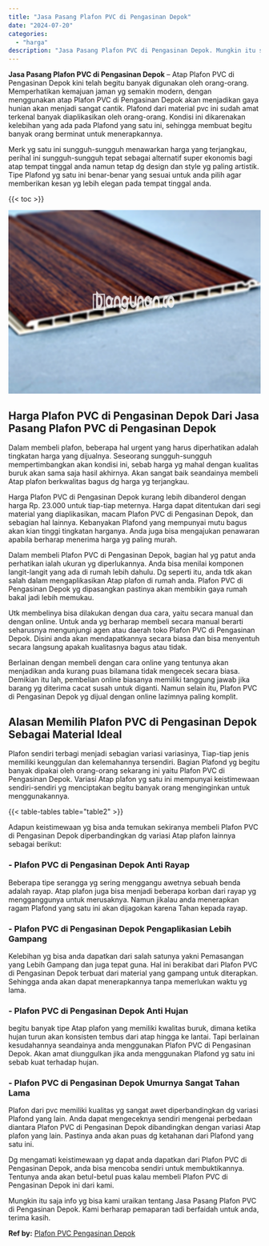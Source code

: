 ```yaml
---
title: "Jasa Pasang Plafon PVC di Pengasinan Depok"
date: "2024-07-20"
categories: 
  - "harga"
description: "Jasa Pasang Plafon PVC di Pengasinan Depok. Mungkin itu saja info yg bisa kami uraikan tentang Jasa Pasang Plafon PVC di Pengasinan Depok. Kami berharap pema..."
---
```


**Jasa Pasang Plafon PVC di Pengasinan Depok** – Atap Plafon PVC di Pengasinan Depok kini telah begitu banyak digunakan oleh orang-orang. Memperhatikan kemajuan jaman yg semakin modern, dengan menggunakan atap Plafon PVC di Pengasinan Depok akan menjadikan gaya hunian akan menjadi sangat cantik. Plafond dari material pvc ini sudah amat terkenal banyak diaplikasikan oleh orang-orang. Kondisi ini dikarenakan kelebihan yang ada pada Plafond yang satu ini, sehingga membuat begitu banyak orang berminat untuk menerapkannya.

Merk yg satu ini sungguh-sungguh menawarkan harga yang terjangkau, perihal ini sungguh-sungguh tepat sebagai alternatif super ekonomis bagi atap tempat tinggal anda namun tetap dg design dan style yg paling artistik. Tipe Plafond yg satu ini benar-benar yang sesuai untuk anda pilih agar memberikan kesan yg lebih elegan pada tempat tinggal anda.

{{< toc >}}

![Jasa Pasang Plafon PVC di Pengasinan Depok](/images/flafond-pvc-murah03.png)

## Harga Plafon PVC di Pengasinan Depok Dari Jasa Pasang Plafon PVC di Pengasinan Depok

Dalam membeli plafon, beberapa hal urgent yang harus diperhatikan adalah tingkatan harga yang dijualnya. Seseorang sungguh-sungguh mempertimbangkan akan kondisi ini, sebab harga yg mahal dengan kualitas buruk akan sama saja hasil akhirnya. Akan sangat baik seandainya membeli Atap plafon berkwalitas bagus dg harga yg terjangkau.

Harga Plafon PVC di Pengasinan Depok kurang lebih dibanderol dengan harga Rp. 23.000 untuk tiap-tiap meternya. Harga dapat ditentukan dari segi material yang diaplikasikan, macam Plafon PVC di Pengasinan Depok, dan sebagian hal lainnya. Kebanyakan Plafond yang mempunyai mutu bagus akan kian tinggi tingkatan harganya. Anda juga bisa mengajukan penawaran apabila berharap menerima harga yg paling murah.

Dalam membeli Plafon PVC di Pengasinan Depok, bagian hal yg patut anda perhatikan ialah ukuran yg diperlukannya. Anda bisa menilai komponen langit-langit yang ada di rumah lebih dahulu. Dg seperti itu, anda tdk akan salah dalam mengaplikasikan Atap plafon di rumah anda. Plafon PVC di Pengasinan Depok yg dipasangkan pastinya akan membikin gaya rumah bakal jadi lebih memukau.

Utk membelinya bisa dilakukan dengan dua cara, yaitu secara manual dan dengan online. Untuk anda yg berharap membeli secara manual berarti seharusnya mengunjungi agen atau daerah toko Plafon PVC di Pengasinan Depok. Disini anda akan mendapatkannya secara biasa dan bisa menyentuh secara langsung apakah kualitasnya bagus atau tidak.

Berlainan dengan membeli dengan cara online yang tentunya akan menjadikan anda kurang puas bilamana tidak mengecek secara biasa. Demikian itu lah, pembelian online biasanya memiliki tanggung jawab jika barang yg diterima cacat susah untuk diganti. Namun selain itu, Plafon PVC di Pengasinan Depok yg dijual dengan online lazimnya paling komplit.

## Alasan Memilih Plafon PVC di Pengasinan Depok Sebagai Material Ideal

Plafon sendiri terbagi menjadi sebagian variasi variasinya, Tiap-tiap jenis memiliki keunggulan dan kelemahannya tersendiri. Bagian Plafond yg begitu banyak dipakai oleh orang-orang sekarang ini yaitu Plafon PVC di Pengasinan Depok. Variasi Atap plafon yg satu ini mempunyai keistimewaan sendiri-sendiri yg menciptakan begitu banyak orang menginginkan untuk menggunakannya.

{{< table-tables table="table2" >}}

Adapun keistimewaan yg bisa anda temukan sekiranya membeli Plafon PVC di Pengasinan Depok diperbandingkan dg variasi Atap plafon lainnya sebagai berikut:

### \- Plafon PVC di Pengasinan Depok Anti Rayap

Beberapa tipe serangga yg sering menggangu awetnya sebuah benda adalah rayap. Atap plafon juga bisa menjadi beberapa korban dari rayap yg mengganggunya untuk merusaknya. Namun jikalau anda menerapkan ragam Plafond yang satu ini akan dijagokan karena Tahan kepada rayap.

### \- Plafon PVC di Pengasinan Depok Pengaplikasian Lebih Gampang

Kelebihan yg bisa anda dapatkan dari salah satunya yakni Pemasangan yang Lebih Gampang dan juga tepat guna. Hal ini berakibat dari Plafon PVC di Pengasinan Depok terbuat dari material yang gampang untuk diterapkan. Sehingga anda akan dapat menerapkannya tanpa memerlukan waktu yg lama.

### \- Plafon PVC di Pengasinan Depok Anti Hujan

begitu banyak tipe Atap plafon yang memiliki kwalitas buruk, dimana ketika hujan turun akan konsisten tembus dari atap hingga ke lantai. Tapi berlainan kesudahannya seandainya anda menggunakan Plafon PVC di Pengasinan Depok. Akan amat diunggulkan jika anda menggunakan Plafond yg satu ini sebab kuat terhadap hujan.

### \- Plafon PVC di Pengasinan Depok Umurnya Sangat Tahan Lama

Plafon dari pvc memiliki kualitas yg sangat awet diperbandingkan dg variasi Plafond yang lain. Anda dapat mengeceknya sendiri mengenai perbedaan diantara Plafon PVC di Pengasinan Depok dibandingkan dengan variasi Atap plafon yang lain. Pastinya anda akan puas dg ketahanan dari Plafond yang satu ini.

Dg mengamati keistimewaan yg dapat anda dapatkan dari Plafon PVC di Pengasinan Depok, anda bisa mencoba sendiri untuk membuktikannya. Tentunya anda akan betul-betul puas kalau membeli Plafon PVC di Pengasinan Depok ini dari kami.

Mungkin itu saja info yg bisa kami uraikan tentang Jasa Pasang Plafon PVC di Pengasinan Depok. Kami berharap pemaparan tadi berfaidah untuk anda, terima kasih.

**Ref by:** [Plafon PVC Pengasinan Depok](https://id.wikipedia.org/wiki/Plafon)
